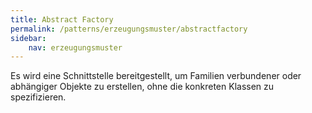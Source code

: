 ```yaml
---
title: Abstract Factory
permalink: /patterns/erzeugungsmuster/abstractfactory
sidebar:
    nav: erzeugungsmuster
---
```


Es wird eine Schnittstelle bereitgestellt, um Familien verbundener oder abhängiger Objekte zu erstellen, ohne die konkreten Klassen zu spezifizieren.